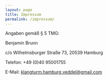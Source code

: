 ```yaml
---
layout: page
title: Impressum
permalink: /impressum/
---
```


Angaben gemäß § 5 TMG:

Benjamin Brunn

c/o Wilhelmsburger Straße 73, 20539 Hamburg

Telefon: +49 (0)40 95001755

E-Mail: klangturm.hamburg.veddel@gmail.com
